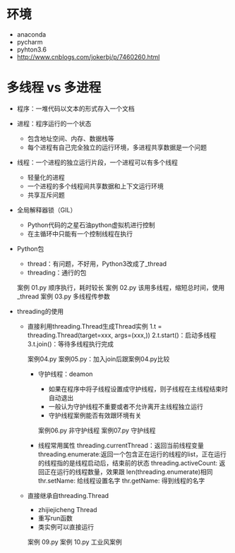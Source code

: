 # 环境
- anaconda
- pycharm
- pyhton3.6
- http://www.cnblogs.com/jokerbj/p/7460260.html

# 多线程 vs 多进程
- 程序：一堆代码以文本的形式存入一个文档
- 进程：程序运行的一个状态
    - 包含地址空间、内存、数据栈等
    - 每个进程有自己完全独立的运行环境，多进程共享数据是一个问题
- 线程：一个进程的独立运行片段，一个进程可以有多个线程
    - 轻量化的进程
    - 一个进程的多个线程间共享数据和上下文运行环境
    - 共享互斥问题
- 全局解释器锁（GIL）
    - Python代码的之星石油python虚拟机进行控制
    - 在主循环中只能有一个控制线程在执行
- Python包
    - thread：有问题，不好用，Python3改成了_thread
    - threading：通行的包
    
    案例 01.py 顺序执行，耗时较长
    案例 02.py 该用多线程，缩短总时间，使用_thread
    案例 03.py 多线程传参数
    
- threading的使用
    - 直接利用threading.Thread生成Thread实例
        1.t = threading.Thread(target=xxx, args=(xxx,))
        2.t.start()：启动多线程
        3.t.join()：等待多线程执行完成
        
        案例04.py
        案例05.py：加入join后跟案例04.py比较
        - 守护线程：deamon
            - 如果在程序中将子线程设置成守护线程，则子线程在主线程结束时自动退出
            - 一般认为守护线程不重要或者不允许离开主线程独立运行
            - 守护线程案例能否有效跟环境有关
            
            案例06.py 非守护线程
            案例07.py 守护线程
        - 线程常用属性
            threading.currentThread：返回当前线程变量
            threading.enumerate:返回一个包含正在运行的线程的list，正在运行的线程指的是线程启动后，结束前的状态
            threading.activeCount: 返回正在运行的线程数量，效果跟 len(threading.enumerate)相同
            thr.setName: 给线程设置名字
            thr.getName: 得到线程的名字
    - 直接继承自threading.Thread
        - zhijiejicheng Thread
        - 重写run函数
        - 类实例可以直接运行
        
        案例 09.py
        案例 10.py 工业风案例
